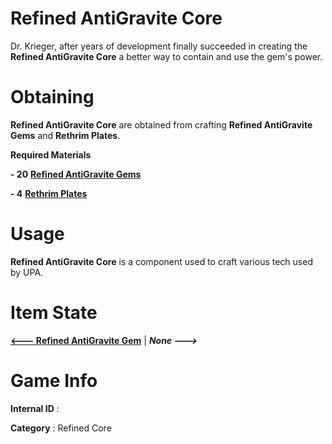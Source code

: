 # Refined AntiGravite Core

Dr. Krieger, after years of development finally succeeded in creating the **Refined AntiGravite Core** a better way to contain and use the gem's power.

# Obtaining

**Refined AntiGravite Core** are obtained from crafting **Refined AntiGravite Gems** and **Rethrim Plates**.

**Required Materials**

**- 20** [**Refined AntiGravite Gems**](https://github.com/AlphaMC0/Lone-Martian/blob/main/Gems/Refined%20AntiGravite%20Gem.md) 

**- 4** [**Rethrim Plates**]()

# Usage

**Refined AntiGravite Core** is a component used to craft various tech used by UPA.

# Item State

[**<--- Refined AntiGravite Gem**](https://github.com/AlphaMC0/Lone-Martian/blob/main/Gems/Refined%20AntiGravite%20Gem.md) | ***None --->***

# Game Info

**Internal ID** : 

**Category** : Refined Core
